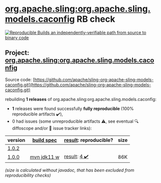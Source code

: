 [org.apache.sling:org.apache.sling.models.caconfig](https://search.maven.org/artifact/org.apache.sling/org.apache.sling.models.caconfig/) RB check
=======

[![Reproducible Builds](https://reproducible-builds.org/images/logos/rb.svg) an independently-verifiable path from source to binary code](https://reproducible-builds.org/)

## Project: [org.apache.sling:org.apache.sling.models.caconfig](https://search.maven.org/artifact/org.apache.sling/org.apache.sling.models.caconfig/)

Source code: [https://github.com/apache/sling-org-apache-sling-models-caconfig.git](https://github.com/apache/sling-org-apache-sling-models-caconfig.git)

rebuilding **1 releases** of org.apache.sling:org.apache.sling.models.caconfig:
- **1** releases were found successfully **fully reproducible** (100% reproducible artifacts :heavy_check_mark:),
- 0 had issues (some unreproducible artifacts :warning:, see eventual :mag: diffoscope and/or :memo: issue tracker links):

| version | [build spec](/BUILDSPEC.md) | [result](https://reproducible-builds.org/docs/jvm/): reproducible? | size |
| -- | --------- | ------ | -- |
| [1.0.2](https://search.maven.org/artifact/org.apache.sling/org.apache.sling.models.caconfig/1.0.2/pom) | | | |
| [1.0.0](https://search.maven.org/artifact/org.apache.sling/org.apache.sling.models.caconfig/1.0.0/pom) | [mvn jdk11 w](org.apache.sling.models.caconfig-1.0.0.buildspec) | [result](org.apache.sling.models.caconfig-1.0.0.buildinfo): [4 :heavy_check_mark: ](org.apache.sling.models.caconfig-1.0.0.buildcompare) | 86K |

<i>(size is calculated without javadoc, that has been excluded from reproducibility checks)</i>
